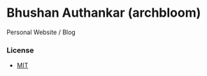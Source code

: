 Bhushan Authankar (archbloom)
=====

Personal Website / Blog

### License
- [MIT](http://opensource.org/licenses/MIT)
